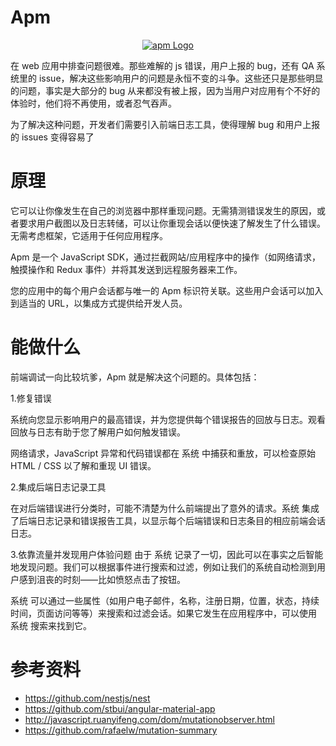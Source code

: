 # Apm

<p align="center">
  <a href="./" target="blank"><img src="apm-manager/src/assets/apm-logo.png" alt="apm Logo" /></a>
</p>

在 web 应用中排查问题很难。那些难解的 js 错误，用户上报的 bug，还有 QA 系统里的 issue，解决这些影响用户的问题是永恒不变的斗争。这些还只是那些明显的问题，事实是大部分的 bug 从来都没有被上报，因为当用户对应用有个不好的体验时，他们将不再使用，或者忍气吞声。

为了解决这种问题，开发者们需要引入前端日志工具，使得理解 bug 和用户上报的 issues 变得容易了

# 原理

它可以让你像发生在自己的浏览器中那样重现问题。无需猜测错误发生的原因，或者要求用户截图以及日志转储，可以让你重现会话以便快速了解发生了什么错误。无需考虑框架，它适用于任何应用程序。

Apm 是一个 JavaScript SDK，通过拦截网站/应用程序中的操作（如网络请求，触摸操作和 Redux 事件）并将其发送到远程服务器来工作。

您的应用中的每个用户会话都与唯一的 Apm 标识符关联。这些用户会话可以加入到适当的 URL，以集成方式提供给开发人员。

# 能做什么

前端调试一向比较坑爹，Apm 就是解决这个问题的。具体包括：

1.修复错误

系统向您显示影响用户的最高错误，并为您提供每个错误报告的回放与日志。观看回放与日志有助于您了解用户如何触发错误。

网络请求，JavaScript 异常和代码错误都在 系统 中捕获和重放，可以检查原始 HTML / CSS 以了解和重现 UI 错误。

2.集成后端日志记录工具

在对后端错误进行分类时，可能不清楚为什么前端提出了意外的请求。系统 集成了后端日志记录和错误报告工具，以显示每个后端错误和日志条目的相应前端会话日志。

3.依靠流量并发现用户体验问题
由于 系统 记录了一切，因此可以在事实之后智能地发现问题。我们可以根据事件进行搜索和过滤，例如让我们的系统自动检测到用户感到沮丧的时刻——比如愤怒点击了按钮。

系统 可以通过一些属性（如用户电子邮件，名称，注册日期，位置，状态，持续时间，页面访问等等）来搜索和过滤会话。如果它发生在应用程序中，可以使用 系统 搜索来找到它。

# 参考资料

-   https://github.com/nestjs/nest
-   https://github.com/stbui/angular-material-app
-   http://javascript.ruanyifeng.com/dom/mutationobserver.html
-   https://github.com/rafaelw/mutation-summary
